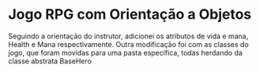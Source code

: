 # Jogo RPG com Orientação a Objetos

Seguindo a orientação do instrutor, adicionei os atributos de vida e mana, Health e Mana respectivamente. Outra modificação foi com as classes do jogo, que foram movidas para uma pasta específica, todas herdando da classe abstrata BaseHero
